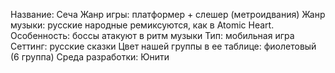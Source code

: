 Название: Сеча
Жанр игры: платформер + слешер (метроидвания)
Жанр музыки: русские народные ремиксуются, как в Atomic Heart.
Особенность: боссы атакуют в ритм музыки
Тип: мобильная игра
Сеттинг: русские сказки
Цвет нашей группы в ее таблице: фиолетовый (6 группа)
Среда разработки: Юнити
